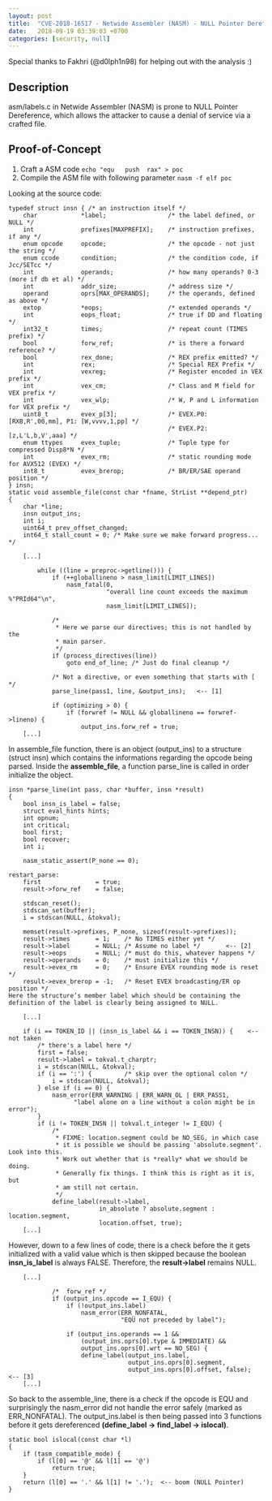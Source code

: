 ```yaml
---
layout: post
title:  "CVE-2018-16517 - Netwide Assembler (NASM) - NULL Pointer Dereference"
date:   2018-09-19 03:39:03 +0700
categories: [security, null]
--- 
```


Special thanks to Fakhri (@d0lph1n98) for helping out with the analysis :)

Description
-----------
asm/labels.c in Netwide Assembler (NASM) is prone to NULL Pointer Dereference, which allows the attacker to cause a denial of service 
via a crafted file.

Proof-of-Concept
----------------
1. Craft a ASM code 
    ```echo "equ   push  rax" > poc```
2. Compile the ASM file with following parameter
    ```nasm -f elf poc```

Looking at the source code:
```
typedef struct insn { /* an instruction itself */
    char            *label;                 /* the label defined, or NULL */
    int             prefixes[MAXPREFIX];    /* instruction prefixes, if any */
    enum opcode     opcode;                 /* the opcode - not just the string */
    enum ccode      condition;              /* the condition code, if Jcc/SETcc */
    int             operands;               /* how many operands? 0-3 (more if db et al) */
    int             addr_size;              /* address size */
    operand         oprs[MAX_OPERANDS];     /* the operands, defined as above */
    extop           *eops;                  /* extended operands */
    int             eops_float;             /* true if DD and floating */
    int32_t         times;                  /* repeat count (TIMES prefix) */
    bool            forw_ref;               /* is there a forward reference? */
    bool            rex_done;               /* REX prefix emitted? */
    int             rex;                    /* Special REX Prefix */
    int             vexreg;                 /* Register encoded in VEX prefix */
    int             vex_cm;                 /* Class and M field for VEX prefix */
    int             vex_wlp;                /* W, P and L information for VEX prefix */
    uint8_t         evex_p[3];              /* EVEX.P0: [RXB,R',00,mm], P1: [W,vvvv,1,pp] */
                                            /* EVEX.P2: [z,L'L,b,V',aaa] */
    enum ttypes     evex_tuple;             /* Tuple type for compressed Disp8*N */
    int             evex_rm;                /* static rounding mode for AVX512 (EVEX) */
    int8_t          evex_brerop;            /* BR/ER/SAE operand position */
} insn;
static void assemble_file(const char *fname, StrList **depend_ptr)
{
    char *line;
    insn output_ins;
    int i;
    uint64_t prev_offset_changed;
    int64_t stall_count = 0; /* Make sure we make forward progress... */

    [...]

        while ((line = preproc->getline())) {
            if (++globallineno > nasm_limit[LIMIT_LINES])
                nasm_fatal(0,
                           "overall line count exceeds the maximum %"PRId64"\n",
                           nasm_limit[LIMIT_LINES]);

            /*
             * Here we parse our directives; this is not handled by the
             * main parser.
             */
            if (process_directives(line))
                goto end_of_line; /* Just do final cleanup */

            /* Not a directive, or even something that starts with [ */
            parse_line(pass1, line, &output_ins);   <-- [1]

            if (optimizing > 0) {
                if (forwref != NULL && globallineno == forwref->lineno) {
                    output_ins.forw_ref = true;
    [...]
```
In assemble_file function, there is an object (output_ins) to a structure (struct insn) which contains the informations regarding the opcode being parsed. Inside the **assemble_file**, a function parse_line is called in order initialize the object.
```
insn *parse_line(int pass, char *buffer, insn *result)
{
    bool insn_is_label = false;
    struct eval_hints hints;
    int opnum;
    int critical;
    bool first;
    bool recover;
    int i;

    nasm_static_assert(P_none == 0);

restart_parse:
    first               = true;
    result->forw_ref    = false;

    stdscan_reset();
    stdscan_set(buffer);
    i = stdscan(NULL, &tokval);

    memset(result->prefixes, P_none, sizeof(result->prefixes));
    result->times       = 1;    /* No TIMES either yet */
    result->label       = NULL; /* Assume no label */       <-- [2]
    result->eops        = NULL; /* must do this, whatever happens */
    result->operands    = 0;    /* must initialize this */
    result->evex_rm     = 0;    /* Ensure EVEX rounding mode is reset */
    result->evex_brerop = -1;   /* Reset EVEX broadcasting/ER op position */
Here the structure’s member label which should be containing the definition of the label is clearly being assigned to NULL.

    [...]

    if (i == TOKEN_ID || (insn_is_label && i == TOKEN_INSN)) {    <-- not taken
        /* there's a label here */
        first = false;
        result->label = tokval.t_charptr;
        i = stdscan(NULL, &tokval);
        if (i == ':') {         /* skip over the optional colon */
            i = stdscan(NULL, &tokval);
        } else if (i == 0) {
            nasm_error(ERR_WARNING | ERR_WARN_OL | ERR_PASS1,
                  "label alone on a line without a colon might be in error");
        }
        if (i != TOKEN_INSN || tokval.t_integer != I_EQU) {
            /*
             * FIXME: location.segment could be NO_SEG, in which case
             * it is possible we should be passing 'absolute.segment'. Look into this.
             * Work out whether that is *really* what we should be doing.
             * Generally fix things. I think this is right as it is, but
             * am still not certain.
             */
            define_label(result->label,
                         in_absolute ? absolute.segment : location.segment,
                         location.offset, true);
    [...] 
```
However, down to a few lines of code, there is a check before the it gets initialized with a valid value which is then skipped because the boolean **insn_is_label** is always FALSE. Therefore, the **result->label** remains NULL.
```
    [...]

            /*  forw_ref */
            if (output_ins.opcode == I_EQU) {
                if (!output_ins.label)
                    nasm_error(ERR_NONFATAL,
                               "EQU not preceded by label");

                if (output_ins.operands == 1 &&
                    (output_ins.oprs[0].type & IMMEDIATE) &&
                    output_ins.oprs[0].wrt == NO_SEG) {
                    define_label(output_ins.label,
                                 output_ins.oprs[0].segment,
                                 output_ins.oprs[0].offset, false);   <-- [3]
    [...]
```
So back to the assemble_line, there is a check if the opcode is EQU and surprisingly the nasm_error did not handle the error safely (marked as ERR_NONFATAL). The output_ins.label is then being passed into 3 functions before it gets dereferenced **(define_label -> find_label -> islocal)**.
```
static bool islocal(const char *l)
{
    if (tasm_compatible_mode) {
        if (l[0] == '@' && l[1] == '@')
            return true;
    }
    return (l[0] == '.' && l[1] != '.');  <-- boom (NULL Pointer)
}
```

